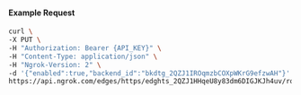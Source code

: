 <!-- Generated by nd gen api-examples. DO NOT EDIT. -->
#### Example Request
```bash
curl \
-X PUT \
-H "Authorization: Bearer {API_KEY}" \
-H "Content-Type: application/json" \
-H "Ngrok-Version: 2" \
-d '{"enabled":true,"backend_id":"bkdtg_2QZJ1IROqmzbCOXpWKrG9efzwAH"}' \
https://api.ngrok.com/edges/https/edghts_2QZJ1HHqeU8y83dm6DIGJKJh4uv/routes/edghtsrt_2QZJ1J1QmKTGZywyPwstzixz8m2/backend
